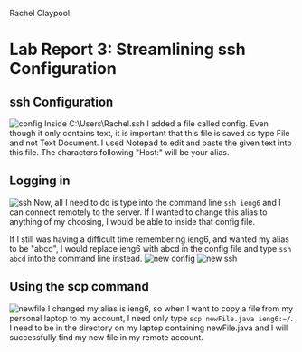 Rachel Claypool
# Lab Report 3: Streamlining ssh Configuration


## ssh Configuration
![config](https://user-images.githubusercontent.com/97620200/153480443-ba11bff8-f5e2-403f-afe0-3a9a26e3f8b3.jpg)
Inside C:\Users\Rachel\.ssh I added a file called config.  Even though it only contains text, it is important that this file is saved as type File and not Text Document.  I used Notepad to edit and paste the given text into this file.  The characters following "Host:" will be your alias.  


## Logging in
![ssh](https://user-images.githubusercontent.com/97620200/153480491-b78d50db-98d9-4a97-9698-7085c1eb0bd9.jpg)
Now, all I need to do is type into the command line `ssh ieng6` and I can connect remotely to the server.  If I wanted to change this alias to anything of my choosing, I would be able to inside that config file.  

If I still was having a difficult time remembering ieng6, and wanted my alias to be "abcd", I would replace ieng6 with abcd in the config file and type `ssh abcd` into the command line instead.
![new config](https://user-images.githubusercontent.com/97620200/153483324-a8ae257e-1e87-4beb-b3d0-45d081da6f28.jpg)
![new ssh](https://user-images.githubusercontent.com/97620200/153483755-716c5c8e-a183-4e30-835a-4aeccec081dc.jpg)



## Using the scp command
![newfile](https://user-images.githubusercontent.com/97620200/153480510-b7e7abee-4a3b-44b5-af43-c7f2d963105b.jpg)
I changed my alias is ieng6, so when I want to copy a file from my personal laptop to my account, I need only type `scp newFile.java ieng6:~/`.  I need to be in the directory on my laptop containing newFile.java and I will successfully find my new file in my remote account.
